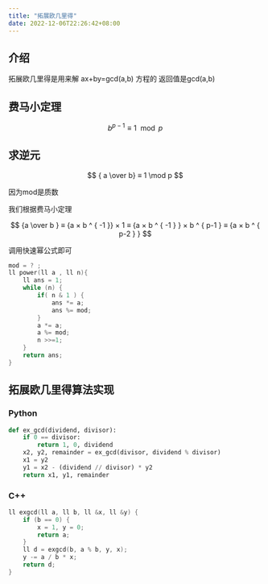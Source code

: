 ```yaml
---
title: "拓展欧几里得"
date: 2022-12-06T22:26:42+08:00
---
```


## 介绍
拓展欧几里得是用来解 ax+by=gcd(a,b) 方程的
返回值是gcd(a,b)

## 费马小定理
 
$$
b ^ { p - 1 } ≡ 1 \mod p
$$ 

## 求逆元
 
$$
{ a \over b} ≡ 1 \mod p
$$

因为mod是质数

我们根据费马小定理  

$$
{a \over b }  ≡
{a × b ^ { -1 }} × 1 ≡
{a × b ^ { -1 } }  × b ^ { p-1 } ≡
{a × b ^ { p-2 } }
$$

调用快速幂公式即可

```cpp
mod = ? ;
ll power(ll a , ll n){
    ll ans = 1;
    while (n) {
        if( n & 1 ) {
            ans *= a;
            ans %= mod;
        }
        a *= a;
        a %= mod;
        n >>=1;
    }
    return ans;
}


```

## 拓展欧几里得算法实现
### Python
```python
def ex_gcd(dividend, divisor):
    if 0 == divisor:
        return 1, 0, dividend
    x2, y2, remainder = ex_gcd(divisor, dividend % divisor)
    x1 = y2
    y1 = x2 - (dividend // divisor) * y2
    return x1, y1, remainder

```
### C++
```cpp
ll exgcd(ll a, ll b, ll &x, ll &y) {
    if (b == 0) {
        x = 1, y = 0;
        return a;
    }
    ll d = exgcd(b, a % b, y, x);
    y -= a / b * x;
    return d;
}
```